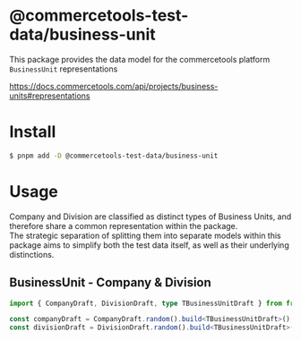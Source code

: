 # @commercetools-test-data/business-unit

This package provides the data model for the commercetools platform `BusinessUnit` representations

https://docs.commercetools.com/api/projects/business-units#representations

# Install

```bash
$ pnpm add -D @commercetools-test-data/business-unit
```

# Usage

Company and Division are classified as distinct types of Business Units, and therefore share a common representation within the package.
<br/>
The strategic separation of splitting them into separate models within this package aims to simplify both the test data itself, as well as their underlying distinctions.

## BusinessUnit - Company & Division

```ts
import { CompanyDraft, DivisionDraft, type TBusinessUnitDraft } from from '@commercetools-test-data/business-unit';

const companyDraft = CompanyDraft.random().build<TBusinessUnitDraft>();
const divisionDraft = DivisionDraft.random().build<TBusinessUnitDraft>();
```
